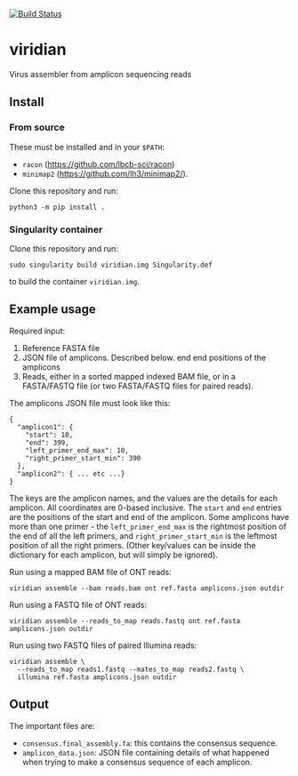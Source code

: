 [![Build Status](https://www.travis-ci.com/iqbal-lab-org/viridian.svg?branch=main)](https://www.travis-ci.com/iqbal-lab-org/viridian)

# viridian
Virus assembler from amplicon sequencing reads

## Install

### From source
These must be installed and in your `$PATH`:
* `racon` (https://github.com/lbcb-sci/racon)
* `minimap2` (https://github.com/lh3/minimap2/).


Clone this repository and run:
```
python3 -m pip install .
```

### Singularity container
Clone this repository and run:
```
sudo singularity build viridian.img Singularity.def
```
to build the container `viridian.img`.


## Example usage

Required input:
1. Reference FASTA file
2. JSON file of amplicons. Described below.
   end end positions of the amplicons
3. Reads, either in a sorted mapped indexed BAM file, or in a FASTA/FASTQ file
(or two FASTA/FASTQ files for paired reads).

The amplicons JSON file must look like this:
```
{
  "amplicon1": {
    "start": 10,
    "end": 399,
    "left_primer_end_max": 10,
    "right_primer_start_min": 390
  },
  "amplicon2": { ... etc ...}
}
```
The keys are the amplicon names, and the values are the details for each
amplicon.
All coordinates are 0-based inclusive.
The `start` and `end` entries are the positions of the start and end of the
amplicon. Some amplicons have more than one
primer - the `left_primer_end_max` is the rightmost position of the end
of all the left primers, and `right_primer_start_min` is the leftmost position
of all the right primers. (Other key/values can be inside the dictionary
for each amplicon, but will simply be ignored).


Run using a mapped BAM file of ONT reads:
```
viridian assemble --bam reads.bam ont ref.fasta amplicons.json outdir
```

Run using a FASTQ file of ONT reads:
```
viridian assemble --reads_to_map reads.fastq ont ref.fasta amplicons.json outdir
```

Run using two FASTQ files of paired Illumina reads:
```
viridian assemble \
  --reads_to_map reads1.fastq --mates_to_map reads2.fastq \
  illumina ref.fasta amplicons.json outdir
```


## Output

The important files are:
* `consensus.final_assembly.fa`: this contains the consensus sequence.
* `amplicon_data.json`: JSON file containing details of what happened when
  trying to make a consensus sequence of each amplicon.

